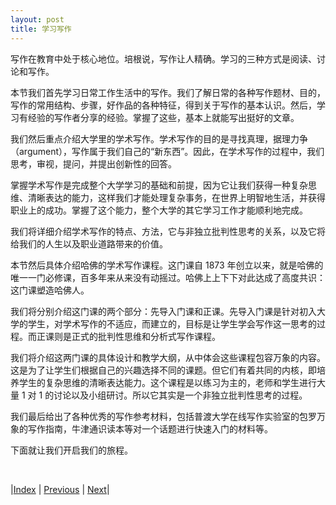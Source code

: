 ```yaml
---
layout: post
title: 学习写作
---
```


写作在教育中处于核心地位。培根说，写作让人精确。学习的三种方式是阅读、讨论和写作。

本节我们首先学习日常工作生活中的写作。我们了解日常的各种写作题材、目的，写作的常用结构、步骤，好作品的各种特征，得到关于写作的基本认识。然后，学习有经验的写作者分享的经验。掌握了这些，基本上就能写出挺好的文章。

我们然后重点介绍大学里的学术写作。学术写作的目的是寻找真理，据理力争（argument），写作属于我们自己的“新东西”。因此，在学术写作的过程中，我们思考，审视，提问，并提出创新性的回答。

掌握学术写作是完成整个大学学习的基础和前提，因为它让我们获得一种复杂思维、清晰表达的能力，这样我们才能处理复杂事务，在世界上明智地生活，并获得职业上的成功。掌握了这个能力，整个大学的其它学习工作才能顺利地完成。

我们将详细介绍学术写作的特点、方法，它与非独立批判性思考的关系，以及它将给我们的人生以及职业道路带来的价值。

本节然后具体介绍哈佛的学术写作课程。这门课自 1873 年创立以来，就是哈佛的唯一一门必修课，百多年来从来没有动摇过。哈佛上上下下对此达成了高度共识：这门课塑造哈佛人。

我们将分别介绍这门课的两个部分：先导入门课和正课。先导入门课是针对初入大学的学生，对学术写作的不适应，而建立的，目标是让学生学会写作这一思考的过程。而正课则是正式的批判性思维和分析式写作课程。

我们将介绍这两门课的具体设计和教学大纲，从中体会这些课程包容万象的内容。这是为了让学生们根据自己的兴趣选择不同的课题。但它们有着共同的内核，即培养学生的复杂思维的清晰表达能力。这个课程是以练习为主的，老师和学生进行大量 1 对 1 的讨论以及小组研讨。所以它其实是一个非独立批判性思考的过程。

我们最后给出了各种优秀的写作参考材料，包括普渡大学在线写作实验室的包罗万象的写作指南，牛津通识读本等对一个话题进行快速入门的材料等。

下面就让我们开启我们的旅程。

<br/>

|[Index](../../) | [Previous](../3-english/4-summary) | [Next](1-0-method)|

